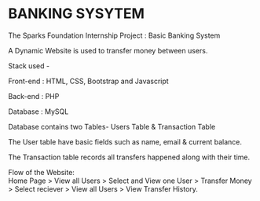 #  BANKING SYSYTEM
The Sparks Foundation Internship Project : Basic Banking System

A Dynamic Website is used to transfer money between users.

Stack used -

Front-end : HTML, CSS, Bootstrap and Javascript  

Back-end : PHP  

Database : MySQL 

Database contains two Tables- Users Table & Transaction Table  

The User table have basic fields such as name, email & current balance.  

The Transaction table records all transfers happened along with their time.  

Flow of the Website:  
Home Page > View all Users > Select and View one User > Transfer Money > Select reciever > View all Users > View Transfer History.
